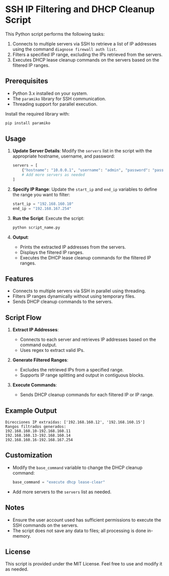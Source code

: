 
# SSH IP Filtering and DHCP Cleanup Script

This Python script performs the following tasks:
1. Connects to multiple servers via SSH to retrieve a list of IP addresses using the command `diagnose firewall auth list`.
2. Filters a specified IP range, excluding the IPs retrieved from the servers.
3. Executes DHCP lease cleanup commands on the servers based on the filtered IP ranges.

## Prerequisites

- Python 3.x installed on your system.
- The `paramiko` library for SSH communication.
- Threading support for parallel execution.

Install the required library with:
```bash
pip install paramiko
```

## Usage

1. **Update Server Details**:
   Modify the `servers` list in the script with the appropriate hostname, username, and password:
   ```python
   servers = [
       {"hostname": "10.0.0.1", "username": "admin", "password": "password"},
       # Add more servers as needed
   ]
   ```

2. **Specify IP Range**:
   Update the `start_ip` and `end_ip` variables to define the range you want to filter:
   ```python
   start_ip = "192.168.160.10"
   end_ip = "192.168.167.254"
   ```

3. **Run the Script**:
   Execute the script:
   ```bash
   python script_name.py
   ```

4. **Output**:
   - Prints the extracted IP addresses from the servers.
   - Displays the filtered IP ranges.
   - Executes the DHCP lease cleanup commands for the filtered IP ranges.

## Features

- Connects to multiple servers via SSH in parallel using threading.
- Filters IP ranges dynamically without using temporary files.
- Sends DHCP cleanup commands to the servers.

## Script Flow

1. **Extract IP Addresses**:
   - Connects to each server and retrieves IP addresses based on the command output.
   - Uses regex to extract valid IPs.

2. **Generate Filtered Ranges**:
   - Excludes the retrieved IPs from a specified range.
   - Supports IP range splitting and output in contiguous blocks.

3. **Execute Commands**:
   - Sends DHCP cleanup commands for each filtered IP or IP range.

## Example Output

```
Direcciones IP extraídas: ['192.168.160.12', '192.168.160.15']
Rangos filtrados generados:
192.168.160.10-192.168.160.11
192.168.160.13-192.168.160.14
192.168.160.16-192.168.167.254
```

## Customization

- Modify the `base_command` variable to change the DHCP cleanup command:
  ```python
  base_command = "execute dhcp lease-clear"
  ```

- Add more servers to the `servers` list as needed.

## Notes

- Ensure the user account used has sufficient permissions to execute the SSH commands on the servers.
- The script does not save any data to files; all processing is done in-memory.

## License

This script is provided under the MIT License. Feel free to use and modify it as needed.
